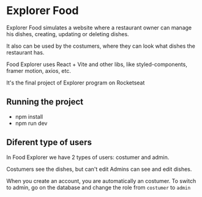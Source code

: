 
# Explorer Food
Explorer Food simulates a website where a restaurant owner can manage his dishes, creating, updating or deleting dishes.

It also can be used by the costumers, where they can look what dishes the restaurant has.

Food Explorer uses React + Vite and other libs, like styled-components, framer motion, axios, etc.

It's the final project of Explorer program on Rocketseat

## Running the project
- npm install
- npm run dev

## Diferent type of users
In Food Explorer we have 2 types of users: costumer and admin.

Costumers see the dishes, but can't edit
Admins can see and edit dishes.

When you create an account, you are automatically an costumer. 
To switch to admin, go on the database and change the role from `costumer` to `admin`
